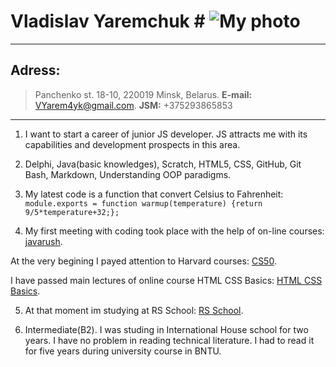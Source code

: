 # Vladislav Yaremchuk #  ![My photo](https://avatars3.githubusercontent.com/u/47754397?s=460&v=4 "It's me")
***
## Adress: ##
> Panchenko st. 18-10, 
> 220019 Minsk, Belarus. 
> **E-mail:** <VYarem4yk@gmail.com>. 
> **JSM:** +375293865853  
***
1. I want to start a career of junior JS developer. JS attracts me with its capabilities and development prospects in this area.   

2. Delphi, Java(basic knowledges), Scratch, HTML5, CSS, GitHub, Git Bash, Markdown, Understanding OOP paradigms.  

3. My latest code is a function that convert Celsius to Fahrenheit: 
` module.exports = function warmup(temperature) {return 9/5*temperature+32;};  `

4. My first meeting with coding took place with the help of on-line courses: [javarush](https://javarush.ru/ "JavaRush site").  

At the very begining I payed attention to Harvard courses: [CS50](https://javarush.ru/quests/QUEST_HARVARD_CS50 "Harvard courses in RUS").  

I have passed main lectures of online course HTML CSS Basics: [HTML CSS Basics](https://www.codecademy.com/users/Vladislav_Yaremchuk/achievements "Look at my achievments").  

5. At that moment im studying at RS School: [RS School](https://school.rollingscopes.com/ "Roling Scopes official site").  

6. Intermediate(B2). I was studing in International House school for two years. I have no problem in reading technical literature. I had to read it for five years during university course in BNTU.